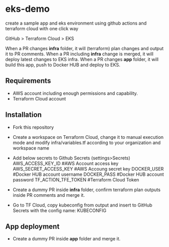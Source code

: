 # eks-demo
create a sample app and eks environment using github actions and terraform cloud with one click way

GitHub > Terraform Cloud > EKS

When a PR changes **infra** folder, it will (terraform) plan changes and output it to PR comments.
When a PR including **infra** change is merged, it will deploy latest changes to EKS infra.
When a PR changes **app** folder, it will build this app, push to Docker HUB and deploy to EKS.

## Requirements
- AWS account including enough permissions and capability.
- Terraform Cloud account

## Installation

- Fork this repository

- Create a workspace on Terraform Cloud, change it to manual execution mode and modify infra/variables.tf according to your organization and workspace name

- Add below secrets to Github Secrets (settings>Secrets)
 AWS_ACCESS_KEY_ID      #AWS Account access key
 AWS_SECRET_ACCESS_KEY  #AWS Accoung secret key
 DOCKER_USER            #Docker HUB account username
 DOCKER_PASS            #Docker HUB account password
 TF_ACTION_TFE_TOKEN    #Terraform Cloud Token

- Create a dummy PR inside **infra** folder, confirm terraform plan outputs inside PR comments and merge it.

- Go to TF Cloud, copy kubeconfig from output and insert to GitHub Secrets with the config name: KUBECONFIG

## App deployment
- Create a dummy PR inside **app** folder and merge it.



